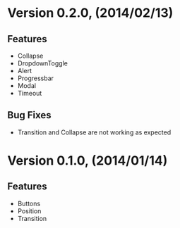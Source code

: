 # Version 0.2.0, (2014/02/13)

## Features

- Collapse
- DropdownToggle
- Alert
- Progressbar
- Modal
- Timeout

## Bug Fixes

- Transition and Collapse are not working as expected

# Version 0.1.0, (2014/01/14)

## Features

- Buttons
- Position
- Transition


